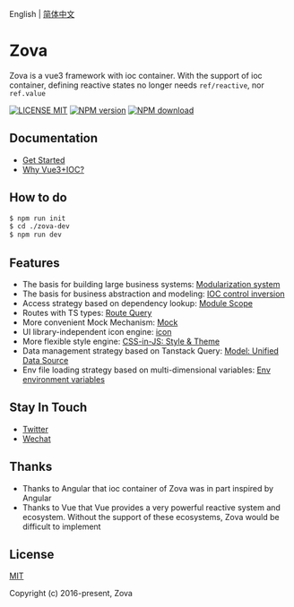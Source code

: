 English | [简体中文](./README.zh-CN.md)

# Zova

Zova is a vue3 framework with ioc container. With the support of ioc container, defining reactive states no longer needs `ref/reactive`, nor `ref.value`

[![LICENSE MIT][license-image]][license-url]
[![NPM version][npm-image]][npm-url]
[![NPM download][download-image]][download-url]

[license-image]: https://img.shields.io/badge/license-MIT-blue.svg
[license-url]: https://github.com/cabloy/zova/blob/master/LICENSE
[npm-image]: https://img.shields.io/npm/v/zova.svg?style=flat-square
[npm-url]: https://npmjs.com/package/zova
[download-image]: https://img.shields.io/npm/dm/zova?color=orange&label=npm%20downloads
[download-url]: https://npmjs.com/package/zova

## Documentation

- [Get Started](https://zova.js.org/guide/start/introduction.html)
- [Why Vue3+IOC?](https://zova.js.org/guide/start/why.html)

## How to do

```bash
$ npm run init
$ cd ./zova-dev
$ npm run dev
```

## Features

- The basis for building large business systems: [Modularization system](https://zova.js.org/guide/essentials/modularization/module.html)
- The basis for business abstraction and modeling: [IOC control inversion](https://zova.js.org/guide/essentials/ioc/introduction.html)
- Access strategy based on dependency lookup: [Module Scope](https://zova.js.org/guide/essentials/scope/introduction.html)
- Routes with TS types: [Route Query](https://zova.js.org/guide/techniques/router/route-query.html)
- More convenient Mock Mechanism: [Mock](https://zova.js.org/guide/techniques/mock/introduction.html)
- UI library-independent icon engine: [icon](https://zova.js.org/guide/techniques/icon/icon-engine.html)
- More flexible style engine: [CSS-in-JS: Style & Theme](https://zova.js.org/guide/techniques/css-in-js/introduction.html)
- Data management strategy based on Tanstack Query: [Model: Unified Data Source](https://zova.js.org/guide/techniques/model/introduction.html)
- Env file loading strategy based on multi-dimensional variables: [Env environment variables](https://zova.js.org/guide/techniques/env/introduction.html)

## Stay In Touch

- [Twitter](https://twitter.com/zhennann2024)
- [Wechat](./zova-docs/zh/assets/img/wx-zhennann.jpg)

## Thanks

- Thanks to Angular that ioc container of Zova was in part inspired by Angular
- Thanks to Vue that Vue provides a very powerful reactive system and ecosystem. Without the support of these ecosystems, Zova would be difficult to implement

## License

[MIT](./LICENSE)

Copyright (c) 2016-present, Zova
